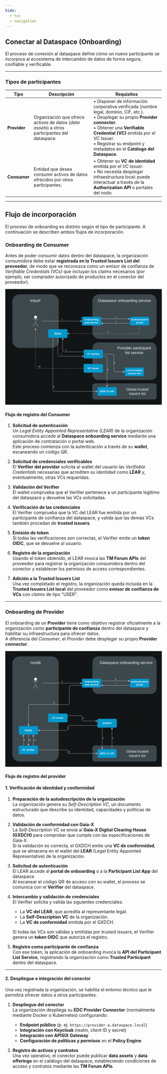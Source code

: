 ```yaml
---
hide:
  - toc
  - navigation
---
```


## Conectar al Dataspace (Onboarding)

El proceso de conexión al dataspace define cómo un nuevo participante se incorpora al ecosistema de intercambio de datos de forma segura, confiable y verificable.

---

### Tipos de participantes

| Tipo | Descripción | Requisitos |
|------|--------------|-------------|
| **Provider** | Organización que ofrece activos de datos (*data assets*) a otros participantes del dataspace. | • Disponer de información corporativa verificada (nombre legal, dominio, CIF, etc.).<br>• Desplegar su propio **Provider connector**.<br>• Obtener una **Verifiable Credential (VC)** emitida por el *VC Issuer*.<br>• Registrar su endpoint y metadatos en el **Catálogo del Dataspace**. |
| **Consumer** | Entidad que desea consumir activos de datos ofrecidos por otros participantes. | • Obtener su **VC de identidad** emitida por el *VC Issuer*.<br>• No necesita desplegar infraestructura local: puede interactuar a través de la **Authorization API** o portales del nodo. |

---

## Flujo de incorporación

El proceso de onboarding es distinto según el tipo de participante. A continuación se describen ambos flujos de incorporación.



### Onboarding de **Consumer**

Antes de poder consumir datos dentro del dataspace, la organización consumidora debe estar **registrada en la Trusted Issuers List del proveedor**, de modo que se reconozca como un emisor de confianza de *Verifiable Credentials (VCs)* que incluyan los *claims* necesarios (por ejemplo, ser comprador autorizado de productos en el conector del proveedor).

![Flujo de onboarding del Consumer](assets/diagrama-onboarding.svg)

#### Flujo de registro del Consumer

1. **Solicitud de autenticación**  
   Un *Legal Entity Appointed Representative (LEAR)* de la organización consumidora accede al **Dataspace onboarding service** mediante una aplicación de contratación o portal web.  
   Este proceso comienza con la autenticación a través de su **wallet**, escaneando un código QR.

2. **Solicitud de credenciales verificables**  
   El **Verifier del provider** solicita al wallet del usuario las *Verifiable Credentials* necesarias que acrediten su identidad como **LEAR** y, eventualmente, otras VCs requeridas.

3. **Validación del Verifier**  
   El wallet comprueba que el Verifier pertenece a un participante legítimo del dataspace y devuelve las VCs solicitadas.

4. **Verificación de las credenciales**  
   El Verifier comprueba que la VC del LEAR fue emitida por un participante de confianza del dataspace, y valida que las demás VCs también procedan de **trusted issuers**.

5. **Emisión de token**  
   Si todas las verificaciones son correctas, el Verifier emite un **token OIDC**, que se devuelve al usuario.

6. **Registro de la organización**  
   Usando el token obtenido, el LEAR invoca las **TM Forum APIs** del proveedor para registrar la organización consumidora dentro del conector y establecer los permisos de acceso correspondientes.

7. **Adición a la Trusted Issuers List**  
   Una vez completado el registro, la organización queda incluida en la **Trusted Issuers List local** del proveedor como **emisor de confianza de VCs** con *claims* de tipo “USER”.





---

### Onboarding de **Provider**

El onboarding de un **Provider** tiene como objetivo registrar oficialmente a la organización como **participante de confianza** dentro del dataspace y habilitar su infraestructura para ofrecer datos.  
A diferencia del *Consumer*, el *Provider* debe desplegar su propio **Provider connector**.

![Flujo de onboarding del Provider](assets/diagrama-onboarding-provider.svg)

#### Flujo de registro del provider

#### 1. Verificación de identidad y conformidad

1. **Preparación de la autodescripción de la organización**  
   La organización genera su *Self-Description VC*, un documento estructurado que describe su identidad, capacidades y políticas de datos.

2. **Validación de conformidad con Gaia-X**  
   La *Self-Description VC* se envía al **Gaia-X Digital Clearing House (GXDCH)** para comprobar que cumple con las especificaciones de Gaia-X.  
   Si la validación es correcta, el GXDCH emite una **VC de conformidad**, que se almacena en el wallet del **LEAR** (Legal Entity Appointed Representative) de la organización.

3. **Solicitud de autenticación**  
   El LEAR accede al **portal de onboarding** o a la **Participant List App** del dataspace.  
   Al escanear el código QR de acceso con su wallet, el proceso se comunica con el **Verifier** del dataspace.

4. **Intercambio y validación de credenciales**  
   El Verifier solicita y valida las siguientes credenciales:
   - La **VC del LEAR**, que acredita al representante legal.  
   - La **Self-Description VC** de la organización.  
   - La **VC de conformidad** emitida por el GXDCH.  

   Si todas las VCs son válidas y emitidas por *trusted issuers*, el Verifier genera un **token OIDC** que autoriza el registro.

5. **Registro como participante de confianza**  
   Con ese token, la aplicación de onboarding invoca la **API del Participant List Service**, registrando la organización como **Trusted Participant** dentro del dataspace.

---

#### 2. Despliegue e integración del conector

Una vez registrada la organización, se habilita el entorno técnico que le permitirá ofrecer datos a otros participantes.

1. **Despliegue del conector**  
   La organización despliega su **EDC Provider Connector** (normalmente mediante Docker o Kubernetes) configurando:
   - **Endpoint público** (p. ej. `https://provider-a.dataspace.local`)  
   - **Integración con Keycloak** (realm, client ID y secret)  
   - **Integración con APISIX Gateway**  
   - **Configuración de políticas y permisos** en el **Policy Engine**

2. **Registro de activos y contratos**  
   Una vez operativo, el conector puede publicar **data assets** y **data offerings** en el catálogo del dataspace, estableciendo condiciones de acceso y contratos mediante las **TM Forum APIs**.




